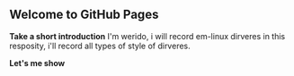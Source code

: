 ## Welcome to GitHub Pages

__Take a short introduction__
  I'm werido, i will record em-linux dirveres in this resposity, i'll record all types of style of dirveres.
  
__Let's me show__

